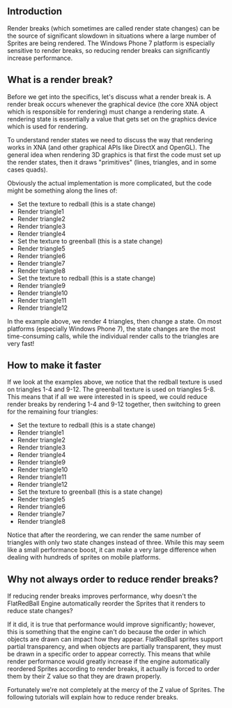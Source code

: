 ## Introduction

Render breaks (which sometimes are called render state changes) can be the source of significant slowdown in situations where a large number of Sprites are being rendered. The Windows Phone 7 platform is especially sensitive to render breaks, so reducing render breaks can significantly increase performance.

## What is a render break?

Before we get into the specifics, let's discuss what a render break is. A render break occurs whenever the graphical device (the core XNA object which is responsible for rendering) must change a rendering state. A rendering state is essentially a value that gets set on the graphics device which is used for rendering.

To understand render states we need to discuss the way that rendering works in XNA (and other graphical APIs like DirectX and OpenGL). The general idea when rendering 3D graphics is that first the code must set up the render states, then it draws "primitives" (lines, triangles, and in some cases quads).

Obviously the actual implementation is more complicated, but the code might be something along the lines of:

-   Set the texture to redball (this is a state change)
-   Render triangle1
-   Render triangle2
-   Render triangle3
-   Render triangle4
-   Set the texture to greenball (this is a state change)
-   Render triangle5
-   Render triangle6
-   Render triangle7
-   Render triangle8
-   Set the texture to redball (this is a state change)
-   Render triangle9
-   Render triangle10
-   Render triangle11
-   Render triangle12

In the example above, we render 4 triangles, then change a state. On most platforms (especially Windows Phone 7), the state changes are the most time-consuming calls, while the individual render calls to the triangles are very fast!

## How to make it faster

If we look at the examples above, we notice that the redball texture is used on triangles 1-4 and 9-12. The greenball texture is used on triangles 5-8. This means that if all we were interested in is speed, we could reduce render breaks by rendering 1-4 and 9-12 together, then switching to green for the remaining four triangles:

-   Set the texture to redball (this is a state change)
-   Render triangle1
-   Render triangle2
-   Render triangle3
-   Render triangle4
-   Render triangle9
-   Render triangle10
-   Render triangle11
-   Render triangle12
-   Set the texture to greenball (this is a state change)
-   Render triangle5
-   Render triangle6
-   Render triangle7
-   Render triangle8

Notice that after the reordering, we can render the same number of triangles with only two state changes instead of three. While this may seem like a small performance boost, it can make a very large difference when dealing with hundreds of sprites on mobile platforms.

## Why not always order to reduce render breaks?

If reducing render breaks improves performance, why doesn't the FlatRedBall Engine automatically reorder the Sprites that it renders to reduce state changes?

If it did, it is true that performance would improve significantly; however, this is something that the engine can't do because the order in which objects are drawn can impact how they appear. FlatRedBall sprites support partial transparency, and when objects are partially transparent, they must be drawn in a specific order to appear correctly. This means that while render performance would greatly increase if the engine automatically reordered Sprites according to render breaks, it actually is forced to order them by their Z value so that they are drawn properly.

Fortunately we're not completely at the mercy of the Z value of Sprites. The following tutorials will explain how to reduce render breaks.
